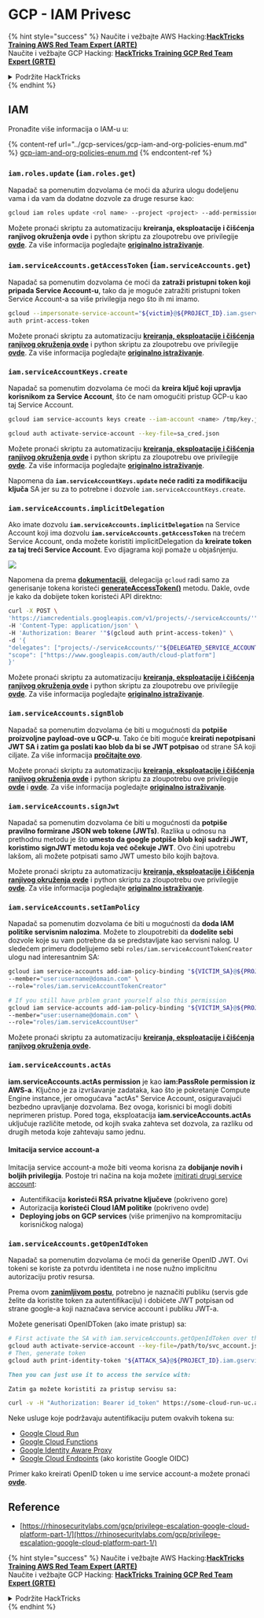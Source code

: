 # GCP - IAM Privesc

{% hint style="success" %}
Naučite i vežbajte AWS Hacking:<img src="/.gitbook/assets/image.png" alt="" data-size="line">[**HackTricks Training AWS Red Team Expert (ARTE)**](https://training.hacktricks.xyz/courses/arte)<img src="/.gitbook/assets/image.png" alt="" data-size="line">\
Naučite i vežbajte GCP Hacking: <img src="/.gitbook/assets/image (2).png" alt="" data-size="line">[**HackTricks Training GCP Red Team Expert (GRTE)**<img src="/.gitbook/assets/image (2).png" alt="" data-size="line">](https://training.hacktricks.xyz/courses/grte)

<details>

<summary>Podržite HackTricks</summary>

* Pogledajte [**planove pretplate**](https://github.com/sponsors/carlospolop)!
* **Pridružite se** 💬 [**Discord grupi**](https://discord.gg/hRep4RUj7f) ili [**telegram grupi**](https://t.me/peass) ili **pratite** nas na **Twitteru** 🐦 [**@hacktricks\_live**](https://twitter.com/hacktricks\_live)**.**
* **Delite hakovanje trikove slanjem PR-ova na** [**HackTricks**](https://github.com/carlospolop/hacktricks) i [**HackTricks Cloud**](https://github.com/carlospolop/hacktricks-cloud) github repozitorijume.

</details>
{% endhint %}

## IAM

Pronađite više informacija o IAM-u u:

{% content-ref url="../gcp-services/gcp-iam-and-org-policies-enum.md" %}
[gcp-iam-and-org-policies-enum.md](../gcp-services/gcp-iam-and-org-policies-enum.md)
{% endcontent-ref %}

### `iam.roles.update` (`iam.roles.get`)

Napadač sa pomenutim dozvolama će moći da ažurira ulogu dodeljenu vama i da vam da dodatne dozvole za druge resurse kao:
```bash
gcloud iam roles update <rol name> --project <project> --add-permissions <permission>
```
Možete pronaći skriptu za automatizaciju **kreiranja, eksploatacije i čišćenja ranjivog okruženja ovde** i python skriptu za zloupotrebu ove privilegije [**ovde**](https://github.com/RhinoSecurityLabs/GCP-IAM-Privilege-Escalation/blob/master/ExploitScripts/iam.roles.update.py). Za više informacija pogledajte [**originalno istraživanje**](https://rhinosecuritylabs.com/gcp/privilege-escalation-google-cloud-platform-part-1/).

### `iam.serviceAccounts.getAccessToken` (`iam.serviceAccounts.get`)

Napadač sa pomenutim dozvolama će moći da **zatraži pristupni token koji pripada Service Account-u**, tako da je moguće zatražiti pristupni token Service Account-a sa više privilegija nego što ih mi imamo.
```bash
gcloud --impersonate-service-account="${victim}@${PROJECT_ID}.iam.gserviceaccount.com" \
auth print-access-token
```
Možete pronaći skriptu za automatizaciju [**kreiranja, eksploatacije i čišćenja ranjivog okruženja ovde**](https://github.com/carlospolop/gcp\_privesc\_scripts/blob/main/tests/4-iam.serviceAccounts.getAccessToken.sh) i python skriptu za zloupotrebu ove privilegije [**ovde**](https://github.com/RhinoSecurityLabs/GCP-IAM-Privilege-Escalation/blob/master/ExploitScripts/iam.serviceAccounts.getAccessToken.py). Za više informacija pogledajte [**originalno istraživanje**](https://rhinosecuritylabs.com/gcp/privilege-escalation-google-cloud-platform-part-1/).

### `iam.serviceAccountKeys.create`

Napadač sa pomenutim dozvolama će moći da **kreira ključ koji upravlja korisnikom za Service Account**, što će nam omogućiti pristup GCP-u kao taj Service Account.
```bash
gcloud iam service-accounts keys create --iam-account <name> /tmp/key.json

gcloud auth activate-service-account --key-file=sa_cred.json
```
Možete pronaći skriptu za automatizaciju [**kreiranja, eksploatacije i čišćenja ranjivog okruženja ovde**](https://github.com/carlospolop/gcp\_privesc\_scripts/blob/main/tests/3-iam.serviceAccountKeys.create.sh) i python skriptu za zloupotrebu ove privilegije [**ovde**](https://github.com/RhinoSecurityLabs/GCP-IAM-Privilege-Escalation/blob/master/ExploitScripts/iam.serviceAccountKeys.create.py). Za više informacija pogledajte [**originalno istraživanje**](https://rhinosecuritylabs.com/gcp/privilege-escalation-google-cloud-platform-part-1/).

Napomena da **`iam.serviceAccountKeys.update` neće raditi za modifikaciju ključa** SA jer su za to potrebne i dozvole `iam.serviceAccountKeys.create`.

### `iam.serviceAccounts.implicitDelegation`

Ako imate dozvolu **`iam.serviceAccounts.implicitDelegation`** na Service Account koji ima dozvolu **`iam.serviceAccounts.getAccessToken`** na trećem Service Account, onda možete koristiti implicitDelegation da **kreirate token za taj treći Service Account**. Evo dijagrama koji pomaže u objašnjenju.

![](https://rhinosecuritylabs.com/wp-content/uploads/2020/04/image2-500x493.png)

Napomena da prema [**dokumentaciji**](https://cloud.google.com/iam/docs/understanding-service-accounts), delegacija `gcloud` radi samo za generisanje tokena koristeći [**generateAccessToken()**](https://cloud.google.com/iam/credentials/reference/rest/v1/projects.serviceAccounts/generateAccessToken) metodu. Dakle, ovde je kako da dobijete token koristeći API direktno:
```bash
curl -X POST \
'https://iamcredentials.googleapis.com/v1/projects/-/serviceAccounts/'"${TARGET_SERVICE_ACCOUNT}"':generateAccessToken' \
-H 'Content-Type: application/json' \
-H 'Authorization: Bearer '"$(gcloud auth print-access-token)" \
-d '{
"delegates": ["projects/-/serviceAccounts/'"${DELEGATED_SERVICE_ACCOUNT}"'"],
"scope": ["https://www.googleapis.com/auth/cloud-platform"]
}'
```
Možete pronaći skriptu za automatizaciju [**kreiranja, eksploatacije i čišćenja ranjivog okruženja ovde**](https://github.com/carlospolop/gcp_privesc_scripts/blob/main/tests/5-iam.serviceAccounts.implicitDelegation.sh) i python skriptu za zloupotrebu ove privilegije [**ovde**](https://github.com/RhinoSecurityLabs/GCP-IAM-Privilege-Escalation/blob/master/ExploitScripts/iam.serviceAccounts.implicitDelegation.py). Za više informacija pogledajte [**originalno istraživanje**](https://rhinosecuritylabs.com/gcp/privilege-escalation-google-cloud-platform-part-1/).

### `iam.serviceAccounts.signBlob`

Napadač sa pomenutim dozvolama će biti u mogućnosti da **potpiše proizvoljne payload-ove u GCP-u**. Tako će biti moguće **kreirati nepotpisani JWT SA i zatim ga poslati kao blob da bi se JWT potpisao** od strane SA koji ciljate. Za više informacija [**pročitajte ovo**](https://medium.com/google-cloud/using-serviceaccountactor-iam-role-for-account-impersonation-on-google-cloud-platform-a9e7118480ed).

Možete pronaći skriptu za automatizaciju [**kreiranja, eksploatacije i čišćenja ranjivog okruženja ovde**](https://github.com/carlospolop/gcp_privesc_scripts/blob/main/tests/6-iam.serviceAccounts.signBlob.sh) i python skriptu za zloupotrebu ove privilegije [**ovde**](https://github.com/RhinoSecurityLabs/GCP-IAM-Privilege-Escalation/blob/master/ExploitScripts/iam.serviceAccounts.signBlob-accessToken.py) i [**ovde**](https://github.com/RhinoSecurityLabs/GCP-IAM-Privilege-Escalation/blob/master/ExploitScripts/iam.serviceAccounts.signBlob-gcsSignedUrl.py). Za više informacija pogledajte [**originalno istraživanje**](https://rhinosecuritylabs.com/gcp/privilege-escalation-google-cloud-platform-part-1/).

### `iam.serviceAccounts.signJwt`

Napadač sa pomenutim dozvolama će biti u mogućnosti da **potpiše pravilno formirane JSON web tokene (JWTs)**. Razlika u odnosu na prethodnu metodu je što **umesto da google potpiše blob koji sadrži JWT, koristimo signJWT metodu koja već očekuje JWT**. Ovo čini upotrebu lakšom, ali možete potpisati samo JWT umesto bilo kojih bajtova.

Možete pronaći skriptu za automatizaciju [**kreiranja, eksploatacije i čišćenja ranjivog okruženja ovde**](https://github.com/carlospolop/gcp_privesc_scripts/blob/main/tests/7-iam.serviceAccounts.signJWT.sh) i python skriptu za zloupotrebu ove privilegije [**ovde**](https://github.com/RhinoSecurityLabs/GCP-IAM-Privilege-Escalation/blob/master/ExploitScripts/iam.serviceAccounts.signJWT.py). Za više informacija pogledajte [**originalno istraživanje**](https://rhinosecuritylabs.com/gcp/privilege-escalation-google-cloud-platform-part-1/).

### `iam.serviceAccounts.setIamPolicy` <a href="#iam.serviceaccounts.setiampolicy" id="iam.serviceaccounts.setiampolicy"></a>

Napadač sa pomenutim dozvolama će biti u mogućnosti da **doda IAM politike servisnim nalozima**. Možete to zloupotrebiti da **dodelite sebi** dozvole koje su vam potrebne da se predstavljate kao servisni nalog. U sledećem primeru dodeljujemo sebi `roles/iam.serviceAccountTokenCreator` ulogu nad interesantnim SA:
```bash
gcloud iam service-accounts add-iam-policy-binding "${VICTIM_SA}@${PROJECT_ID}.iam.gserviceaccount.com" \
--member="user:username@domain.com" \
--role="roles/iam.serviceAccountTokenCreator"

# If you still have prblem grant yourself also this permission
gcloud iam service-accounts add-iam-policy-binding "${VICTIM_SA}@${PROJECT_ID}.iam.gserviceaccount.com" \ \
--member="user:username@domain.com" \
--role="roles/iam.serviceAccountUser"
```
Možete pronaći skriptu za automatizaciju [**kreiranja, eksploatacije i čišćenja ranjivog okruženja ovde**](https://github.com/carlospolop/gcp\_privesc\_scripts/blob/main/tests/d-iam.serviceAccounts.setIamPolicy.sh)**.**

### `iam.serviceAccounts.actAs`

**iam.serviceAccounts.actAs permission** je kao **iam:PassRole permission iz AWS-a**. Ključno je za izvršavanje zadataka, kao što je pokretanje Compute Engine instance, jer omogućava "actAs" Service Account, osiguravajući bezbedno upravljanje dozvolama. Bez ovoga, korisnici bi mogli dobiti neprimeren pristup. Pored toga, eksploatacija **iam.serviceAccounts.actAs** uključuje različite metode, od kojih svaka zahteva set dozvola, za razliku od drugih metoda koje zahtevaju samo jednu.

#### Imitacija service account-a <a href="#service-account-impersonation" id="service-account-impersonation"></a>

Imitacija service account-a može biti veoma korisna za **dobijanje novih i boljih privilegija**. Postoje tri načina na koja možete [imitirati drugi service account](https://cloud.google.com/iam/docs/understanding-service-accounts#impersonating\_a\_service\_account):

* Autentifikacija **koristeći RSA privatne ključeve** (pokriveno gore)
* Autorizacija **koristeći Cloud IAM politike** (pokriveno ovde)
* **Deploying jobs on GCP services** (više primenjivo na kompromitaciju korisničkog naloga)

### `iam.serviceAccounts.getOpenIdToken`

Napadač sa pomenutim dozvolama će moći da generiše OpenID JWT. Ovi tokeni se koriste za potvrdu identiteta i ne nose nužno implicitnu autorizaciju protiv resursa.

Prema ovom [**zanimljivom postu**](https://medium.com/google-cloud/authenticating-using-google-openid-connect-tokens-e7675051213b), potrebno je naznačiti publiku (servis gde želite da koristite token za autentifikaciju) i dobićete JWT potpisan od strane google-a koji naznačava service account i publiku JWT-a.

Možete generisati OpenIDToken (ako imate pristup) sa:
```bash
# First activate the SA with iam.serviceAccounts.getOpenIdToken over the other SA
gcloud auth activate-service-account --key-file=/path/to/svc_account.json
# Then, generate token
gcloud auth print-identity-token "${ATTACK_SA}@${PROJECT_ID}.iam.gserviceaccount.com" --audiences=https://example.com
```
```markdown
Then you can just use it to access the service with:

Zatim ga možete koristiti za pristup servisu sa:
```
```bash
curl -v -H "Authorization: Bearer id_token" https://some-cloud-run-uc.a.run.app
```
Neke usluge koje podržavaju autentifikaciju putem ovakvih tokena su:

* [Google Cloud Run](https://cloud.google.com/run/)
* [Google Cloud Functions](https://cloud.google.com/functions/docs/)
* [Google Identity Aware Proxy](https://cloud.google.com/iap/docs/authentication-howto)
* [Google Cloud Endpoints](https://cloud.google.com/endpoints/docs/openapi/authenticating-users-google-id) (ako koristite Google OIDC)

Primer kako kreirati OpenID token u ime service account-a možete pronaći [**ovde**](https://github.com/carlospolop-forks/GCP-IAM-Privilege-Escalation/blob/master/ExploitScripts/iam.serviceAccounts.getOpenIdToken.py).

## Reference

* [https://rhinosecuritylabs.com/gcp/privilege-escalation-google-cloud-platform-part-1/](https://rhinosecuritylabs.com/gcp/privilege-escalation-google-cloud-platform-part-1/)

{% hint style="success" %}
Naučite i vežbajte AWS Hacking:<img src="/.gitbook/assets/image.png" alt="" data-size="line">[**HackTricks Training AWS Red Team Expert (ARTE)**](https://training.hacktricks.xyz/courses/arte)<img src="/.gitbook/assets/image.png" alt="" data-size="line">\
Naučite i vežbajte GCP Hacking: <img src="/.gitbook/assets/image (2).png" alt="" data-size="line">[**HackTricks Training GCP Red Team Expert (GRTE)**<img src="/.gitbook/assets/image (2).png" alt="" data-size="line">](https://training.hacktricks.xyz/courses/grte)

<details>

<summary>Podržite HackTricks</summary>

* Pogledajte [**planove pretplate**](https://github.com/sponsors/carlospolop)!
* **Pridružite se** 💬 [**Discord grupi**](https://discord.gg/hRep4RUj7f) ili [**telegram grupi**](https://t.me/peass) ili **pratite** nas na **Twitter-u** 🐦 [**@hacktricks\_live**](https://twitter.com/hacktricks\_live)**.**
* **Delite hacking trikove slanjem PR-ova na** [**HackTricks**](https://github.com/carlospolop/hacktricks) i [**HackTricks Cloud**](https://github.com/carlospolop/hacktricks-cloud) github repozitorijume.

</details>
{% endhint %}
